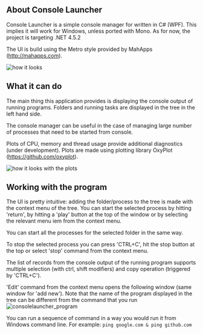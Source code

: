 ## About Console Launcher

Console Launcher is a simple console manager for written in C# (WPF). This implies it will work for Windows, unless ported with Mono. As for now, the project is targeting .NET 4.5.2

The UI is build using the Metro style provided by MahApps (http://mahapps.com).

![how it looks](https://cloud.githubusercontent.com/assets/10394306/25364447/85184e90-2930-11e7-9978-9aec3f6ac8f4.png)

## What it can do

The main thing this application provides is displaying the console output of running programs. Folders and running tasks are displayed in the tree in the left hand side.

The console manager can be useful in the case of managing large number of processes that need to be started from console.

Plots of CPU, memory and thread usage provide additional diagnostics (under development). Plots are made using plotting library OxyPlot (https://github.com/oxyplot).

![how it looks with the plots](https://cloud.githubusercontent.com/assets/10394306/25364875/69df5fbc-2933-11e7-86c9-66aa9c3b167b.png)

## Working with the program

The UI is pretty intuitive: adding the folder/process to the tree is made with the context menu of the tree. You can start the selected process by hitting 'return', by hitting a 'play' button at the top of the window or by selecting the relevant menu iem from the context menu.

You can start all the processes for the selected folder in the same way.

To stop the selected process you can press 'CTRL+C', hit the stop button at the top or select 'stop' command from the context menu.

The list of records from the console output of the running program supports multiple selection (with ctrl, shift modifiers) and copy operation (triggered by 'CTRL+C').

'Edit' command from the context menu opens the following window (same window for 'add new'). Note that the name of the program displayed in the tree can be different from the command that you run
![consolelauncher_program](https://cloud.githubusercontent.com/assets/10394306/25365102/9cdd4ac2-2934-11e7-9aa3-9fbd65b686f7.png)

You can run a sequence of command in a way you would run it from Windows command line. For example: 
        `ping google.com & ping github.com`
